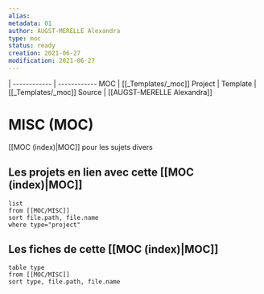 ```yaml
---
alias:
metadata: 01
author: AUGST-MERELLE Alexandra
type: moc
status: ready
creation: 2021-06-27
modification: 2021-06-27
---
```

 | 
------------ | ------------
MOC | [[_Templates/_moc]]
Project |
Template | [[_Templates/_moc]]
Source | [[AUGST-MERELLE Alexandra]]
# MISC (MOC)
[[MOC (index)|MOC]] pour les sujets divers
## Les projets en lien avec cette [[MOC (index)|MOC]]
```dataview
list
from [[MOC/MISC]]
sort file.path, file.name
where type="project"
```
## Les fiches de cette [[MOC (index)|MOC]]
```dataview
table type
from [[MOC/MISC]]
sort type, file.path, file.name
```